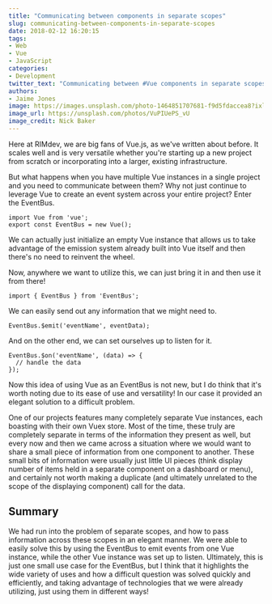 ```yaml
---
title: "Communicating between components in separate scopes"
slug: communicating-between-components-in-separate-scopes
date: 2018-02-12 16:20:15
tags:
- Web
- Vue
- JavaScript
categories:
- Development
twitter_text: "Communicating between #Vue components in separate scopes"
authors: 
- Jaime Jones
image: https://images.unsplash.com/photo-1464851707681-f9d5fdaccea8?ixlib=rb-0.3.5&ixid=eyJhcHBfaWQiOjEyMDd9&s=195a5b97e8f03fed4b1beadfb78204da&auto=format&fit=crop&w=1405&q=80
image_url: https://unsplash.com/photos/VuPIUePS_vU
image_credit: Nick Baker
---
```


Here at RIMdev, we are big fans of Vue.js, as we've written about before. It scales well and is very versatile whether you're starting up a new project from scratch or incorporating into a larger, existing infrastructure.

But what happens when you have multiple Vue instances in a single project and you need to communicate between them? Why not just continue to leverage Vue to create an event system across your entire project? Enter the EventBus.

```
import Vue from 'vue';
export const EventBus = new Vue();
```

We can actually just initialize an empty Vue instance that allows us to take advantage of the emission system already built into Vue itself and then there's no need to reinvent the wheel.

Now, anywhere we want to utilize this, we can just bring it in and then use it from there!
```
import { EventBus } from 'EventBus';
```

We can easily send out any information that we might need to.
```
EventBus.$emit('eventName', eventData);
```

And on the other end, we can set ourselves up to listen for it.
```
EventBus.$on('eventName', (data) => {
  // handle the data
});
```

Now this idea of using Vue as an EventBus is not new, but I do think that it's worth noting due to its ease of use and versatility! In our case it provided an elegant solution to a difficult problem.

One of our projects features many completely separate Vue instances, each boasting with their own Vuex store. Most of the time, these truly are completely separate in terms of the information they present as well, but every now and then we came across a situation where we would want to share a small piece of information from one component to another. These small bits of information were usually just little UI pieces (think display number of items held in a separate component on a dashboard or menu), and certainly not worth making a duplicate (and ultimately unrelated to the scope of the displaying component) call for the data.

## Summary
We had run into the problem of separate scopes, and how to pass information across these scopes in an elegant manner. We were able to easily solve this by using the EventBus to emit events from one Vue instance, while the other Vue instance was set up to listen. Ultimately, this is just one small use case for the EventBus, but I think that it highlights the wide variety of uses and how a difficult question was solved quickly and efficiently, and taking advantage of technologies that we were already utilizing, just using them in different ways!
